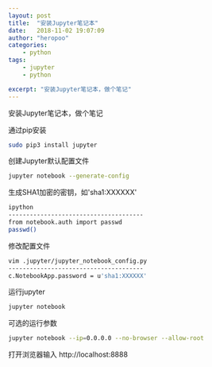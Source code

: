 ```yaml
---
layout: post
title:  "安装Jupyter笔记本"
date:   2018-11-02 19:07:09
author: "heropoo"
categories: 
    - python
tags: 
    - jupyter
    - python

excerpt: "安装Jupyter笔记本，做个笔记"
---
```

安装Jupyter笔记本，做个笔记

通过pip安装
```sh
sudo pip3 install jupyter
```

创建Jupyter默认配置文件
```sh
jupyter notebook --generate-config
```
生成SHA1加密的密钥，如'sha1:XXXXXX'
```sh
ipython
--------------------------------------
from notebook.auth import passwd
passwd()
```

修改配置文件
```sh
vim .jupyter/jupyter_notebook_config.py
--------------------------------------
c.NotebookApp.password = u'sha1:XXXXXX'
```

运行jupyter
```sh
jupyter notebook
```

可选的运行参数
```sh
jupyter notebook --ip=0.0.0.0 --no-browser --allow-root
```

打开浏览器输入 http://localhost:8888